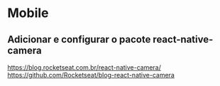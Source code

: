 # Mobile

## Adicionar e configurar o pacote react-native-camera
https://blog.rocketseat.com.br/react-native-camera/
https://github.com/Rocketseat/blog-react-native-camera




